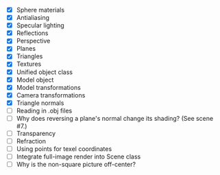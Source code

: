 - [x] Sphere materials
- [x] Antialiasing
- [x] Specular lighting
- [x] Reflections
- [x] Perspective
- [x] Planes
- [x] Triangles
- [x] Textures
- [x] Unified object class
- [x] Model object
- [x] Model transformations
- [x] Camera transformations
- [x] Triangle normals
- [ ] Reading in .obj files
- [ ] Why does reversing a plane's normal change its shading? (See scene #7.)
- [ ] Transparency
- [ ] Refraction
- [ ] Using points for texel coordinates
- [ ] Integrate full-image render into Scene class
- [ ] Why is the non-square picture off-center?
